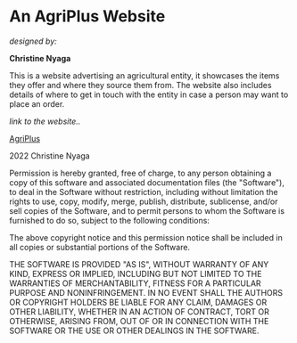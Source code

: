 # **An AgriPlus Website**

_designed by:_

**Christine Nyaga**

 This is a website advertising an agricultural entity, it showcases the items they offer and where they source them from. The website also includes details of where to get in touch with the entity in case a person may want to place an order.

 _link to the website.._

[AgriPlus](https://kristinenyaga.github.io/agriplus/)

 2022 Christine Nyaga

Permission is hereby granted, free of charge, to any person obtaining a copy of this software and associated documentation files (the "Software"), to deal in the Software without restriction, including without limitation the rights to use, copy, modify, merge, publish, distribute, sublicense, and/or sell copies of the Software, and to permit persons to whom the Software is furnished to do so, subject to the following conditions:

The above copyright notice and this permission notice shall be included in all copies or substantial portions of the Software.

THE SOFTWARE IS PROVIDED "AS IS", WITHOUT WARRANTY OF ANY KIND, EXPRESS OR IMPLIED, INCLUDING BUT NOT LIMITED TO THE WARRANTIES OF MERCHANTABILITY, FITNESS FOR A PARTICULAR PURPOSE AND NONINFRINGEMENT. IN NO EVENT SHALL THE AUTHORS OR COPYRIGHT HOLDERS BE LIABLE FOR ANY CLAIM, DAMAGES OR OTHER LIABILITY, WHETHER IN AN ACTION OF CONTRACT, TORT OR OTHERWISE, ARISING FROM, OUT OF OR IN CONNECTION WITH THE SOFTWARE OR THE USE OR OTHER DEALINGS IN THE SOFTWARE.

